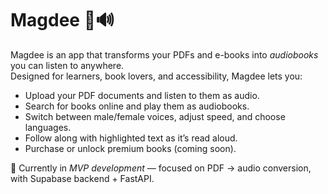 # Magdee 📖🔊
Magdee is an app that transforms your PDFs and e-books into *audiobooks* you can listen to anywhere.  
Designed for learners, book lovers, and accessibility, Magdee lets you:

- Upload your PDF documents and listen to them as audio.
- Search for books online and play them as audiobooks.
- Switch between male/female voices, adjust speed, and choose languages.
- Follow along with highlighted text as it’s read aloud.
- Purchase or unlock premium books (coming soon).

🚀 Currently in *MVP development* — focused on PDF → audio conversion, with Supabase backend + FastAPI.
